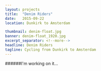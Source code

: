 ```yaml
---
layout: projects
title:  "Denim Riders"
date:   2015-09-22
location: Dunkirk to Amsterdam

thumbnail: denim-float.jpg
banner: denim-float_1920.jpg
excerpt_separator: <!--more-->
headline: Denim Riders
tagline: Cycling from Dunkirk to Amsterdam
---
```

######I'm working on it...
